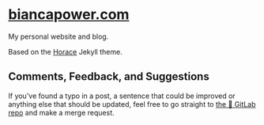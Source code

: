 # [biancapower.com](https://biancapower.com)

My personal website and blog.

Based on the [Horace](https://horace.netlify.com/) Jekyll theme.

## Comments, Feedback, and Suggestions

If you've found a typo in a post, a sentence that could be improved or anything else that should be updated, feel free to go straight to [the 🦊 GitLab repo](https://gitlab.com/biancapower/biancapower.com) and make a merge request.